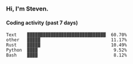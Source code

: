 ### Hi, I'm Steven.

#### Coding activity (past 7 days)
```
Text    ▓▓▓▓▓▓▓▓▓▓▓▓▓▓▓▓▓▓▓▓▓▓▓▓▓▓▓▓▓▓  60.70%
other   ▓▓▓▓▓                           11.17%
Rust    ▓▓▓▓▓                           10.49%
Python  ▓▓▓▓                             9.52%
Bash    ▓▓▓▓                             8.12%
```

